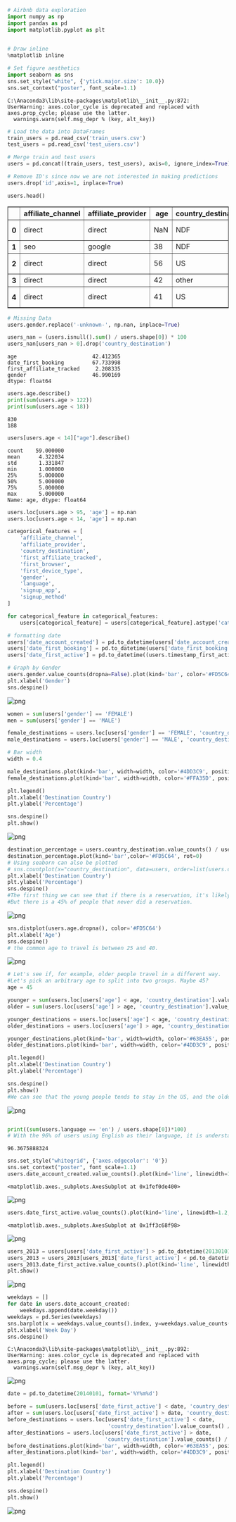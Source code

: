 

```python
# Airbnb data exploration
import numpy as np
import pandas as pd
import matplotlib.pyplot as plt

 
# Draw inline
%matplotlib inline
```


```python
# Set figure aesthetics
import seaborn as sns
sns.set_style("white", {'ytick.major.size': 10.0})
sns.set_context("poster", font_scale=1.1)
```

    C:\Anaconda3\lib\site-packages\matplotlib\__init__.py:872: UserWarning: axes.color_cycle is deprecated and replaced with axes.prop_cycle; please use the latter.
      warnings.warn(self.msg_depr % (key, alt_key))
    


```python
# Load the data into DataFrames
train_users = pd.read_csv('train_users.csv')
test_users = pd.read_csv('test_users.csv')
```


```python
# Merge train and test users
users = pd.concat((train_users, test_users), axis=0, ignore_index=True)

# Remove ID's since now we are not interested in making predictions
users.drop('id',axis=1, inplace=True)

users.head()
```




<div>
<table border="1" class="dataframe">
  <thead>
    <tr style="text-align: right;">
      <th></th>
      <th>affiliate_channel</th>
      <th>affiliate_provider</th>
      <th>age</th>
      <th>country_destination</th>
      <th>date_account_created</th>
      <th>date_first_booking</th>
      <th>first_affiliate_tracked</th>
      <th>first_browser</th>
      <th>first_device_type</th>
      <th>gender</th>
      <th>language</th>
      <th>signup_app</th>
      <th>signup_flow</th>
      <th>signup_method</th>
      <th>timestamp_first_active</th>
    </tr>
  </thead>
  <tbody>
    <tr>
      <th>0</th>
      <td>direct</td>
      <td>direct</td>
      <td>NaN</td>
      <td>NDF</td>
      <td>2010-06-28</td>
      <td>NaN</td>
      <td>untracked</td>
      <td>Chrome</td>
      <td>Mac Desktop</td>
      <td>-unknown-</td>
      <td>en</td>
      <td>Web</td>
      <td>0</td>
      <td>facebook</td>
      <td>20090319043255</td>
    </tr>
    <tr>
      <th>1</th>
      <td>seo</td>
      <td>google</td>
      <td>38</td>
      <td>NDF</td>
      <td>2011-05-25</td>
      <td>NaN</td>
      <td>untracked</td>
      <td>Chrome</td>
      <td>Mac Desktop</td>
      <td>MALE</td>
      <td>en</td>
      <td>Web</td>
      <td>0</td>
      <td>facebook</td>
      <td>20090523174809</td>
    </tr>
    <tr>
      <th>2</th>
      <td>direct</td>
      <td>direct</td>
      <td>56</td>
      <td>US</td>
      <td>2010-09-28</td>
      <td>2010-08-02</td>
      <td>untracked</td>
      <td>IE</td>
      <td>Windows Desktop</td>
      <td>FEMALE</td>
      <td>en</td>
      <td>Web</td>
      <td>3</td>
      <td>basic</td>
      <td>20090609231247</td>
    </tr>
    <tr>
      <th>3</th>
      <td>direct</td>
      <td>direct</td>
      <td>42</td>
      <td>other</td>
      <td>2011-12-05</td>
      <td>2012-09-08</td>
      <td>untracked</td>
      <td>Firefox</td>
      <td>Mac Desktop</td>
      <td>FEMALE</td>
      <td>en</td>
      <td>Web</td>
      <td>0</td>
      <td>facebook</td>
      <td>20091031060129</td>
    </tr>
    <tr>
      <th>4</th>
      <td>direct</td>
      <td>direct</td>
      <td>41</td>
      <td>US</td>
      <td>2010-09-14</td>
      <td>2010-02-18</td>
      <td>untracked</td>
      <td>Chrome</td>
      <td>Mac Desktop</td>
      <td>-unknown-</td>
      <td>en</td>
      <td>Web</td>
      <td>0</td>
      <td>basic</td>
      <td>20091208061105</td>
    </tr>
  </tbody>
</table>
</div>




```python
# Missing Data
users.gender.replace('-unknown-', np.nan, inplace=True)

```


```python
users_nan = (users.isnull().sum() / users.shape[0]) * 100
users_nan[users_nan > 0].drop('country_destination')
```




    age                        42.412365
    date_first_booking         67.733998
    first_affiliate_tracked     2.208335
    gender                     46.990169
    dtype: float64




```python
users.age.describe()
print(sum(users.age > 122))
print(sum(users.age < 18))
```

    830
    188
    


```python
users[users.age < 14]["age"].describe()
```




    count    59.000000
    mean      4.322034
    std       1.331847
    min       1.000000
    25%       5.000000
    50%       5.000000
    75%       5.000000
    max       5.000000
    Name: age, dtype: float64




```python
users.loc[users.age > 95, 'age'] = np.nan
users.loc[users.age < 14, 'age'] = np.nan
```


```python
categorical_features = [
    'affiliate_channel',
    'affiliate_provider',
    'country_destination',
    'first_affiliate_tracked',
    'first_browser',
    'first_device_type',
    'gender',
    'language',
    'signup_app',
    'signup_method'
]

for categorical_feature in categorical_features:
    users[categorical_feature] = users[categorical_feature].astype('category')
```


```python
# formatting date
users['date_account_created'] = pd.to_datetime(users['date_account_created'])
users['date_first_booking'] = pd.to_datetime(users['date_first_booking'])
users['date_first_active'] = pd.to_datetime((users.timestamp_first_active // 1000000), format='%Y%m%d')
```


```python
# Graph by Gender
users.gender.value_counts(dropna=False).plot(kind='bar', color='#FD5C64', rot=0)
plt.xlabel('Gender')
sns.despine()
```


![png](/images/output_11_0.png)



```python
women = sum(users['gender'] == 'FEMALE')
men = sum(users['gender'] == 'MALE')

female_destinations = users.loc[users['gender'] == 'FEMALE', 'country_destination'].value_counts() / women * 100
male_destinations = users.loc[users['gender'] == 'MALE', 'country_destination'].value_counts() / men * 100

# Bar width
width = 0.4

male_destinations.plot(kind='bar', width=width, color='#4DD3C9', position=0, label='Male', rot=0)
female_destinations.plot(kind='bar', width=width, color='#FFA35D', position=1, label='Female', rot=0)

plt.legend()
plt.xlabel('Destination Country')
plt.ylabel('Percentage')

sns.despine()
plt.show()
```


![png](/images/output_12_0.png)



```python
destination_percentage = users.country_destination.value_counts() / users.shape[0] * 100
destination_percentage.plot(kind='bar',color='#FD5C64', rot=0)
# Using seaborn can also be plotted
# sns.countplot(x="country_destination", data=users, order=list(users.country_destination.value_counts().keys()))
plt.xlabel('Destination Country')
plt.ylabel('Percentage')
sns.despine()
#The first thing we can see that if there is a reservation, it's likely to be inside the US. 
#But there is a 45% of people that never did a reservation.
```


![png](/images/output_13_0.png)



```python
sns.distplot(users.age.dropna(), color='#FD5C64')
plt.xlabel('Age')
sns.despine()
# the common age to travel is between 25 and 40.
```


![png](/images/output_14_0.png)



```python
# Let's see if, for example, older people travel in a different way. 
#Let's pick an arbitrary age to split into two groups. Maybe 45?
age = 45

younger = sum(users.loc[users['age'] < age, 'country_destination'].value_counts())
older = sum(users.loc[users['age'] > age, 'country_destination'].value_counts())

younger_destinations = users.loc[users['age'] < age, 'country_destination'].value_counts() / younger * 100
older_destinations = users.loc[users['age'] > age, 'country_destination'].value_counts() / older * 100

younger_destinations.plot(kind='bar', width=width, color='#63EA55', position=0, label='Youngers', rot=0)
older_destinations.plot(kind='bar', width=width, color='#4DD3C9', position=1, label='Olders', rot=0)

plt.legend()
plt.xlabel('Destination Country')
plt.ylabel('Percentage')

sns.despine()
plt.show()
#We can see that the young people tends to stay in the US, and the older people choose to travel outside the country
```


![png](/images/output_15_0.png)



```python

print((sum(users.language == 'en') / users.shape[0])*100)
# With the 96% of users using English as their language, it is understandable that a lot of people stay in the US.
```

    96.3675888324
    


```python
sns.set_style("whitegrid", {'axes.edgecolor': '0'})
sns.set_context("poster", font_scale=1.1)
users.date_account_created.value_counts().plot(kind='line', linewidth=1.2, color='#FD5C64')

```




    <matplotlib.axes._subplots.AxesSubplot at 0x1fef0de400>




![png](/images/output_17_1.png)



```python
users.date_first_active.value_counts().plot(kind='line', linewidth=1.2, color='#FD5C64')
```




    <matplotlib.axes._subplots.AxesSubplot at 0x1ff3c68f98>




![png](/images/output_18_1.png)



```python
users_2013 = users[users['date_first_active'] > pd.to_datetime(20130101, format='%Y%m%d')]
users_2013 = users_2013[users_2013['date_first_active'] < pd.to_datetime(20140101, format='%Y%m%d')]
users_2013.date_first_active.value_counts().plot(kind='line', linewidth=2, color='#FD5C64')
plt.show()

```


![png](/images/output_19_0.png)



```python
weekdays = []
for date in users.date_account_created:
    weekdays.append(date.weekday())
weekdays = pd.Series(weekdays)
sns.barplot(x = weekdays.value_counts().index, y=weekdays.value_counts().values, order=range(0,7))
plt.xlabel('Week Day')
sns.despine()
```

    C:\Anaconda3\lib\site-packages\matplotlib\__init__.py:892: UserWarning: axes.color_cycle is deprecated and replaced with axes.prop_cycle; please use the latter.
      warnings.warn(self.msg_depr % (key, alt_key))
    


![png](output_20_1.png)



```python
date = pd.to_datetime(20140101, format='%Y%m%d')

before = sum(users.loc[users['date_first_active'] < date, 'country_destination'].value_counts())
after = sum(users.loc[users['date_first_active'] > date, 'country_destination'].value_counts())
before_destinations = users.loc[users['date_first_active'] < date, 
                                'country_destination'].value_counts() / before * 100
after_destinations = users.loc[users['date_first_active'] > date, 
                               'country_destination'].value_counts() / after * 100
before_destinations.plot(kind='bar', width=width, color='#63EA55', position=0, label='Before 2014', rot=0)
after_destinations.plot(kind='bar', width=width, color='#4DD3C9', position=1, label='After 2014', rot=0)

plt.legend()
plt.xlabel('Destination Country')
plt.ylabel('Percentage')

sns.despine()
plt.show()
```


![png](/images/output_21_0.png)

